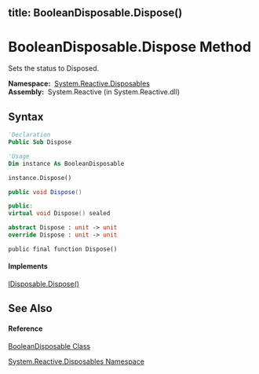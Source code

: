 title: BooleanDisposable.Dispose()
---
# BooleanDisposable.Dispose Method

Sets the status to Disposed.

**Namespace:**  [System.Reactive.Disposables](System.Reactive.Disposables\System.Reactive.Disposables.md)  
**Assembly:**  System.Reactive (in System.Reactive.dll)

## Syntax

```vb
'Declaration
Public Sub Dispose
```

```vb
'Usage
Dim instance As BooleanDisposable

instance.Dispose()
```

```csharp
public void Dispose()
```

```c++
public:
virtual void Dispose() sealed
```

```fsharp
abstract Dispose : unit -> unit 
override Dispose : unit -> unit 
```

```jscript
public final function Dispose()
```

#### Implements

[IDisposable.Dispose()](https://msdn.microsoft.com/en-us/library/es4s3w1d)

## See Also

#### Reference

[BooleanDisposable Class](BooleanDisposable\BooleanDisposable.md)

[System.Reactive.Disposables Namespace](System.Reactive.Disposables\System.Reactive.Disposables.md)





